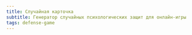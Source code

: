 ```yaml
---
title: Случайная карточка
subtitle: Генератор случайных психологических защит для онлайн-игры
tags: defense-game
---
```


<script setup>
import { ref } from 'vue'
const num = ref(0)
function randomNum() {
  num.value = Math.random()*1
}
</script>
